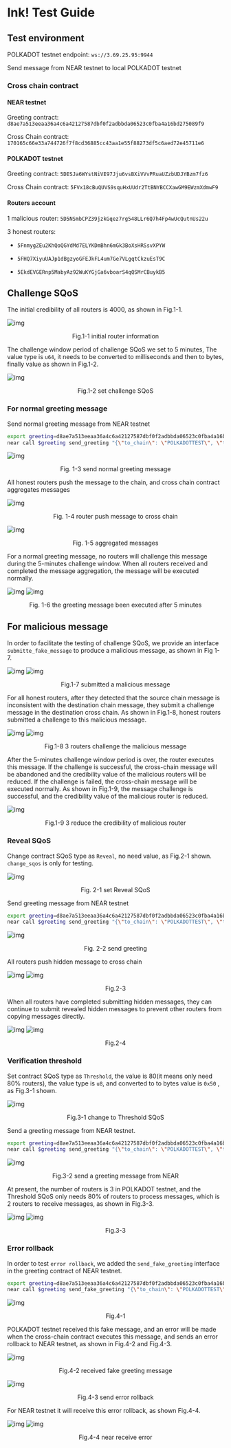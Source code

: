 # Ink! Test Guide

## Test environment

POLKADOT testnet endpoint: `ws://3.69.25.95:9944`

Send message from NEAR testnet to local POLKADOT testnet

### Cross chain contract

#### NEAR testnet

Greeting contract: `d8ae7a513eeaa36a4c6a42127587dbf0f2adbbda06523c0fba4a16bd275089f9`

Cross Chain contract: `170165c66e33a744726f7f8cd36885cc43aa1e55f88273df5c6aed72e45711e6`

#### POLKADOT testnet

Greeting contract: `5DESJa6WYstNiVE97Jju6vsBXiVVvPRuaUZzbUDJYBzm7fz6`

Cross Chain contract: `5FVx18cBuQUVS9squHxUUdr2TtBNYBCCXawGM9EWzmXdmwF9`
 
#### Routers account

1 malicious router: `5D5NSmbCPZ39jzkGqez7rg548LLr6Q7h4Fp4wUcQutnUs22u`

3 honest routers:

* `5FnmygZEu2KhQoQGYdMd7ELYKDmBhn6mGk3BoXsHRSsvXPYW`

* `5FHQ7XiyuUAJp1dBgzyoGFEJkFL4um7Ge7VLgqtCkzuEsT9C`

* `5EkdEVGERnp5MabyAz92WuKYGjGa6vboarS4qQSMrCBuykB5`

## Challenge SQoS

The initial credibility of all routers is 4000, as shown in Fig.1-1.

![img](../assets/1-1.png)
<p align="center">Fig.1-1 initial router information</p>

The challenge window period of challenge SQoS we set to 5 minutes, The value type is `u64`, it needs to be converted to milliseconds and then to bytes, finally value as shown in Fig.1-2. 

![img](../assets/1-2.png)
<center>Fig.1-2 set challenge SQoS</center>

### For normal greeting message

Send normal greeting message from NEAR testnet

```sh
export greeting=d8ae7a513eeaa36a4c6a42127587dbf0f2adbbda06523c0fba4a16bd275089f9
​​near call $greeting send_greeting "{\"to_chain\": \"POLKADOTTEST\", \"title\": \"Greeting\", \"content\": \"Hi there\", \"date\": \"`date +'%Y-%m-%d %T'`\"}" --accountId YOU_NEAR_TEST_ACCOUNT
```

![img](../assets/1-3.png)
<center>Fig. 1-3 send normal greeting message</center>

All honest routers push the message to the chain, and cross chain contract aggregates messages

![img](../assets/1-4.png)
<center>Fig. 1-4 router push message to cross chain</center>

![img](../assets/1-5.png)
<center>Fig. 1-5 aggregated messages </center>

For a normal greeting message, no routers will challenge this message during the 5-minutes challenge window. When all routers received and completed the message aggregation, the message will be executed normally.

![img](../assets/1-6-1.png)
![img](../assets/1-6-2.png)
<center>Fig. 1-6 the greeting message been executed after 5 minutes</center>

## For malicious message
In order to facilitate the testing of challenge SQoS, we provide an interface `submitte_fake_message` to produce a malicious message, as shown in Fig 1-7.

![img](../assets/1-7-1.png)
![img](../assets/1-7-2.png)
<center>Fig.1-7 submitted a malicious message</center>

For all honest routers, after they detected that the source chain message is inconsistent with the destination chain message, they submit a challenge message in the destination cross chain. As shown in Fig.1-8, honest routers submitted a challenge to this malicious message.

![img](../assets/1-8-1.png)
![img](../assets/1-8-2.png)
<center>Fig.1-8 3 routers challenge the malicious message</center>

After the 5-minutes challenge window period is over, the router executes this message. If the challenge is successful, the cross-chain message will be abandoned and the credibility value of the malicious routers will be reduced. If the challenge is failed, the cross-chain message will be executed normally. As shown in Fig.1-9, the message challenge is successful, and the credibility value of the malicious router is reduced.

![img](../assets/1-9.png)
<center>Fig.1-9 3 reduce the credibility of malicious router</center>

### Reveal SQoS

Change contract SQoS type as `Reveal`, no need value, as Fig.2-1 shown. `change_sqos` is only for testing.

![img](../assets/2-1.png)
<center>Fig. 2-1 set Reveal SQoS</center>

Send greeting message from NEAR testnet

```sh
export greeting=d8ae7a513eeaa36a4c6a42127587dbf0f2adbbda06523c0fba4a16bd275089f9
​​near call $greeting send_greeting "{\"to_chain\": \"POLKADOTTEST\", \"title\": \"Greeting\", \"content\": \"Hi there\", \"date\": \"`date +'%Y-%m-%d %T'`\"}" --accountId YOU_NEAR_TEST_ACCOUNT
```

![img](../assets/2-2.png)
<center>Fig. 2-2 send greeting</center>

All routers push hidden message to cross chain

![img](../assets/2-3-1.png)
![img](../assets/2-3-2.png)
<center>Fig.2-3</center>

When all routers have completed submitting hidden messages, they can continue to submit revealed hidden messages to prevent other routers from copying messages directly.

![img](../assets/2-4-1.png)
![img](../assets/2-4-2.png)
<center>Fig.2-4</center>

### Verification threshold
Set contract SQoS type as `Threshold`,  the value is 80(it means only need 80% routers), the value type is `u8`,  and converted to to bytes value is `0x50` , as Fig.3-1 shown. 

![img](../assets/3-1.png)
<center>Fig.3-1 change to Threshold SQoS</center>

Send a greeting message from NEAR testnet.

```sh
export greeting=d8ae7a513eeaa36a4c6a42127587dbf0f2adbbda06523c0fba4a16bd275089f9
​​near call $greeting send_greeting "{\"to_chain\": \"POLKADOTTEST\", \"title\": \"Greeting\", \"content\": \"Hi there\", \"date\": \"`date +'%Y-%m-%d %T'`\"}" --accountId YOUR_NEAR_TEST_ACCOUNT
```

![img](../assets/3-2.png)
<center>Fig.3-2 send a greeting message from NEAR</center>

At present, the number of routers is 3 in POLKADOT testnet, and the Threshold SQoS only needs 80% of routers to process messages, which is 2 routers to receive messages, as shown in Fig.3-3.

![img](../assets/3-3-1.png)
![img](../assets/3-3-2.png)
<center>Fig.3-3</center>

### Error rollback
In order to test `error rollback`, we added the `send_fake_greeting` interface in the greeting contract of NEAR testnet.

```sh
export greeting=d8ae7a513eeaa36a4c6a42127587dbf0f2adbbda06523c0fba4a16bd275089f9
​​near call $greeting send_fake_greeting "{\"to_chain\": \"POLKADOTTEST\", \"title\": \"Greeting\", \"content\": \"Hi there\", \"date\": \"`date +'%Y-%m-%d %T'`\"}" --accountId YOU_NEAR_TEST_ACCOUNT
```

![img](../assets/4-1.png)
<center>Fig.4-1</center>

POLKADOT testnet received this fake message, and an error will be made when the cross-chain contract executes this message, and sends an error rollback to NEAR testnet, as shown in Fig.4-2 and Fig.4-3.

![img](../assets/4-1.png)
<center>Fig.4-2 received fake greeting message</center>

![img](../assets/4-3.png)
<center>Fig.4-3 send error rollback</center>

For NEAR testnet it will receive this error rollback, as shown Fig.4-4.

![img](../assets/4-4-1.png)
![img](../assets/4-4-2.png)
<center>Fig.4-4 near receive error</center>
